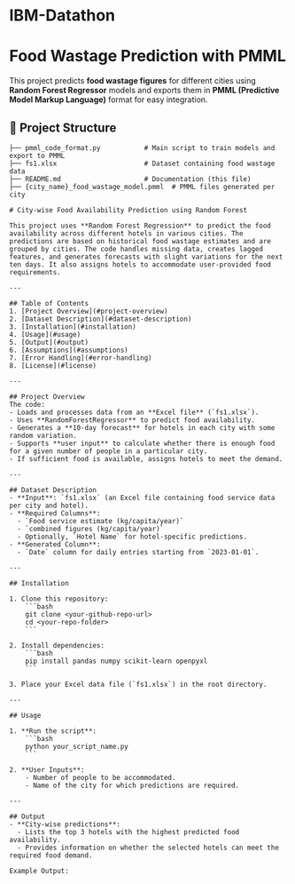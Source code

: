 # IBM-Datathon
# Food Wastage Prediction with PMML

This project predicts **food wastage figures** for different cities using **Random Forest Regressor** models and exports them in **PMML (Predictive Model Markup Language)** format for easy integration.

## 📂 Project Structure

```plaintext
├── pmml_code_format.py           # Main script to train models and export to PMML
├── fs1.xlsx                      # Dataset containing food wastage data
├── README.md                     # Documentation (this file)
├── {city_name}_food_wastage_model.pmml  # PMML files generated per city

# City-wise Food Availability Prediction using Random Forest

This project uses **Random Forest Regression** to predict the food availability across different hotels in various cities. The predictions are based on historical food wastage estimates and are grouped by cities. The code handles missing data, creates lagged features, and generates forecasts with slight variations for the next ten days. It also assigns hotels to accommodate user-provided food requirements.

---

## Table of Contents
1. [Project Overview](#project-overview)
2. [Dataset Description](#dataset-description)
3. [Installation](#installation)
4. [Usage](#usage)
5. [Output](#output)
6. [Assumptions](#assumptions)
7. [Error Handling](#error-handling)
8. [License](#license)

---

## Project Overview
The code:
- Loads and processes data from an **Excel file** (`fs1.xlsx`).
- Uses **RandomForestRegressor** to predict food availability.
- Generates a **10-day forecast** for hotels in each city with some random variation.
- Supports **user input** to calculate whether there is enough food for a given number of people in a particular city.
- If sufficient food is available, assigns hotels to meet the demand.

---

## Dataset Description
- **Input**: `fs1.xlsx` (an Excel file containing food service data per city and hotel).
- **Required Columns**:
  - `Food service estimate (kg/capita/year)`
  - `combined figures (kg/capita/year)`
  - Optionally, `Hotel Name` for hotel-specific predictions.
- **Generated Column**: 
  - `Date` column for daily entries starting from `2023-01-01`.

---

## Installation

1. Clone this repository:
    ```bash
    git clone <your-github-repo-url>
    cd <your-repo-folder>
    ```

2. Install dependencies:
    ```bash
    pip install pandas numpy scikit-learn openpyxl
    ```

3. Place your Excel data file (`fs1.xlsx`) in the root directory.

---

## Usage

1. **Run the script**:
    ```bash
    python your_script_name.py
    ```

2. **User Inputs**:
    - Number of people to be accommodated.
    - Name of the city for which predictions are required.

---

## Output
- **City-wise predictions**: 
  - Lists the top 3 hotels with the highest predicted food availability.
  - Provides information on whether the selected hotels can meet the required food demand.
  
Example Output:
